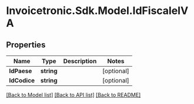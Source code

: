 # Invoicetronic.Sdk.Model.IdFiscaleIVA

## Properties

Name | Type | Description | Notes
------------ | ------------- | ------------- | -------------
**IdPaese** | **string** |  | [optional] 
**IdCodice** | **string** |  | [optional] 

[[Back to Model list]](../README.md#documentation-for-models) [[Back to API list]](../README.md#documentation-for-api-endpoints) [[Back to README]](../README.md)

